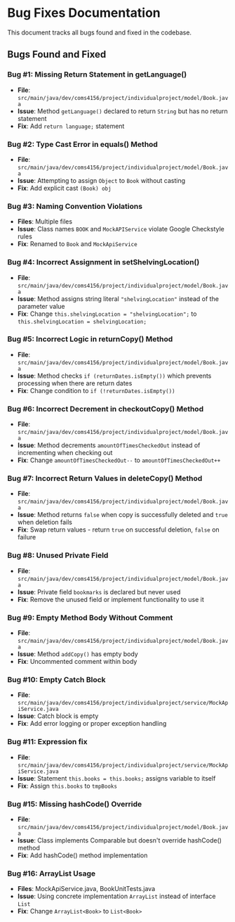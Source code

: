 # Bug Fixes Documentation

This document tracks all bugs found and fixed in the codebase.

## Bugs Found and Fixed

### Bug #1: Missing Return Statement in getLanguage()
- **File**: `src/main/java/dev/coms4156/project/individualproject/model/Book.java`
- **Issue**: Method `getLanguage()` declared to return `String` but has no return statement
- **Fix**: Add `return language;` statement

### Bug #2: Type Cast Error in equals() Method
- **File**: `src/main/java/dev/coms4156/project/individualproject/model/Book.java`
- **Issue**: Attempting to assign `Object` to `Book` without casting
- **Fix**: Add explicit cast `(Book) obj`

### Bug #3: Naming Convention Violations
- **Files**: Multiple files
- **Issue**: Class names `BOOK` and `MockAPIService` violate Google Checkstyle rules
- **Fix**: Renamed to `Book` and `MockApiService`

### Bug #4: Incorrect Assignment in setShelvingLocation()
- **File**: `src/main/java/dev/coms4156/project/individualproject/model/Book.java`
- **Issue**: Method assigns string literal `"shelvingLocation"` instead of the parameter value
- **Fix**: Change `this.shelvingLocation = "shelvingLocation";` to `this.shelvingLocation = shelvingLocation;`

### Bug #5: Incorrect Logic in returnCopy() Method
- **File**: `src/main/java/dev/coms4156/project/individualproject/model/Book.java`
- **Issue**: Method checks `if (returnDates.isEmpty())` which prevents processing when there are return dates
- **Fix**: Change condition to `if (!returnDates.isEmpty())`

### Bug #6: Incorrect Decrement in checkoutCopy() Method
- **File**: `src/main/java/dev/coms4156/project/individualproject/model/Book.java`
- **Issue**: Method decrements `amountOfTimesCheckedOut` instead of incrementing when checking out
- **Fix**: Change `amountOfTimesCheckedOut--` to `amountOfTimesCheckedOut++`

### Bug #7: Incorrect Return Values in deleteCopy() Method
- **File**: `src/main/java/dev/coms4156/project/individualproject/model/Book.java`
- **Issue**: Method returns `false` when copy is successfully deleted and `true` when deletion fails
- **Fix**: Swap return values - return `true` on successful deletion, `false` on failure

### Bug #8: Unused Private Field
- **File**: `src/main/java/dev/coms4156/project/individualproject/model/Book.java`
- **Issue**: Private field `bookmarks` is declared but never used
- **Fix**: Remove the unused field or implement functionality to use it

### Bug #9: Empty Method Body Without Comment
- **File**: `src/main/java/dev/coms4156/project/individualproject/model/Book.java`
- **Issue**: Method `addCopy()` has empty body
- **Fix**: Uncommented comment within body

### Bug #10: Empty Catch Block
- **File**: `src/main/java/dev/coms4156/project/individualproject/service/MockApiService.java`
- **Issue**: Catch block is empty
- **Fix**: Add error logging or proper exception handling

### Bug #11: Expression fix
- **File**: `src/main/java/dev/coms4156/project/individualproject/service/MockApiService.java`
- **Issue**: Statement `this.books = this.books;` assigns variable to itself
- **Fix**: Assign `this.books` to `tmpBooks`

### Bug #15: Missing hashCode() Override
- **File**: `src/main/java/dev/coms4156/project/individualproject/model/Book.java`
- **Issue**: Class implements Comparable but doesn't override hashCode() method
- **Fix**: Add hashCode() method implementation

### Bug #16: ArrayList Usage
- **Files**: MockApiService.java, BookUnitTests.java
- **Issue**: Using concrete implementation `ArrayList` instead of interface `List`
- **Fix**: Change `ArrayList<Book>` to `List<Book>`
